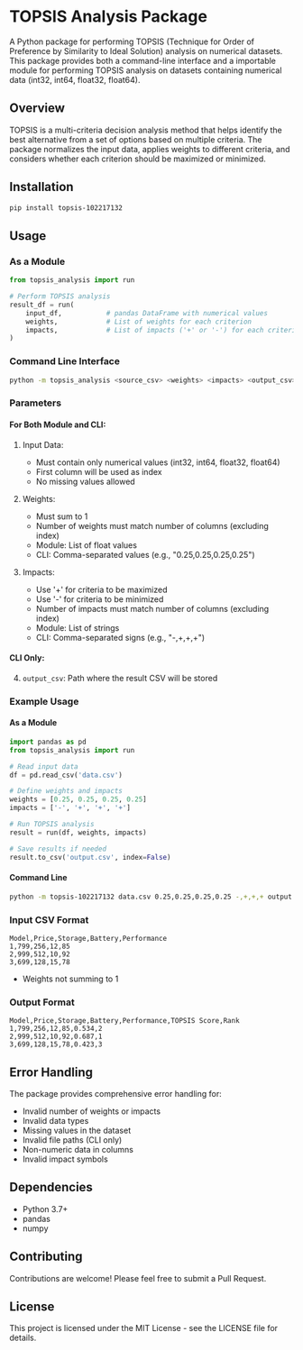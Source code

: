 # TOPSIS Analysis Package

A Python package for performing TOPSIS (Technique for Order of Preference by Similarity to Ideal Solution) analysis on numerical datasets. This package provides both a command-line interface and a importable module for performing TOPSIS analysis on datasets containing numerical data (int32, int64, float32, float64).

## Overview

TOPSIS is a multi-criteria decision analysis method that helps identify the best alternative from a set of options based on multiple criteria. The package normalizes the input data, applies weights to different criteria, and considers whether each criterion should be maximized or minimized.

## Installation

```bash
pip install topsis-102217132
```

## Usage

### As a Module

```python
from topsis_analysis import run

# Perform TOPSIS analysis
result_df = run(
    input_df,           # pandas DataFrame with numerical values
    weights,            # List of weights for each criterion
    impacts,            # List of impacts ('+' or '-') for each criterion
)
```

### Command Line Interface

```bash
python -m topsis_analysis <source_csv> <weights> <impacts> <output_csv>
```

### Parameters

#### For Both Module and CLI:

1. Input Data:
   - Must contain only numerical values (int32, int64, float32, float64)
   - First column will be used as index
   - No missing values allowed

2. Weights:
   - Must sum to 1
   - Number of weights must match number of columns (excluding index)
   - Module: List of float values
   - CLI: Comma-separated values (e.g., "0.25,0.25,0.25,0.25")

3. Impacts:
   - Use '+' for criteria to be maximized
   - Use '-' for criteria to be minimized
   - Number of impacts must match number of columns (excluding index)
   - Module: List of strings
   - CLI: Comma-separated signs (e.g., "-,+,+,+")

#### CLI Only:

4. `output_csv`: Path where the result CSV will be stored

### Example Usage

#### As a Module

```python
import pandas as pd
from topsis_analysis import run

# Read input data
df = pd.read_csv('data.csv')

# Define weights and impacts
weights = [0.25, 0.25, 0.25, 0.25]
impacts = ['-', '+', '+', '+']

# Run TOPSIS analysis
result = run(df, weights, impacts)

# Save results if needed
result.to_csv('output.csv', index=False)
```

#### Command Line

```bash
python -m topsis-102217132 data.csv 0.25,0.25,0.25,0.25 -,+,+,+ output.csv
```

### Input CSV Format

```csv
Model,Price,Storage,Battery,Performance
1,799,256,12,85
2,999,512,10,92
3,699,128,15,78
```

- Weights not summing to 1
### Output Format

```csv
Model,Price,Storage,Battery,Performance,TOPSIS Score,Rank
1,799,256,12,85,0.534,2
2,999,512,10,92,0.687,1
3,699,128,15,78,0.423,3
```

## Error Handling

The package provides comprehensive error handling for:
- Invalid number of weights or impacts
- Invalid data types
- Missing values in the dataset
- Invalid file paths (CLI only)
- Non-numeric data in columns
- Invalid impact symbols

## Dependencies

- Python 3.7+
- pandas
- numpy

## Contributing

Contributions are welcome! Please feel free to submit a Pull Request.

## License

This project is licensed under the MIT License - see the LICENSE file for details.